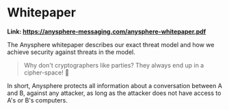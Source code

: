 # Whitepaper

**Link: https://anysphere-messaging.com/anysphere-whitepaper.pdf**

The Anysphere whitepaper describes our exact threat model and how we achieve security against threats in the model.

> Why don't cryptographers like parties? 
> They always end up in a cipher-space! 🔐

In short, Anysphere protects all information about a conversation between A and B, against any attacker, as long as the attacker does not have access to A's or B's computers.
